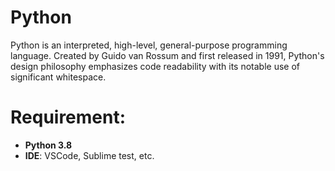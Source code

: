 # Python

Python is an interpreted, high-level, general-purpose programming language. Created by Guido van Rossum and first released in 1991, Python's design philosophy emphasizes code readability with its notable use of significant whitespace.

# Requirement:
- __Python 3.8__
- __IDE__: VSCode, Sublime test, etc.
